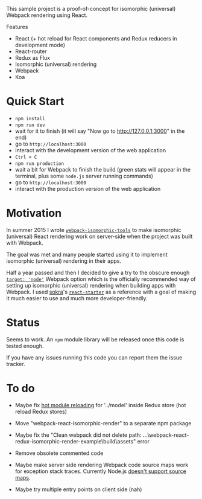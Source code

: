 This sample project is a proof-of-concept for isomorphic (universal) Webpack rendering using React.

Features

* React (+ hot reload for React components and Redux reducers in development mode)
* React-router
* Redux as Flux
* Isomorphic (universal) rendering
* Webpack
* Koa

Quick Start
===========

* `npm install`
* `npm run dev`
* wait for it to finish (it will say "Now go to http://127.0.0.1:3000" in the end)
* go to `http://localhost:3000`
* interact with the development version of the web application
* `Ctrl + C`
* `npm run production`
* wait a bit for Webpack to finish the build (green stats will appear in the terminal, plus some `node.js` server running commands)
* go to `http://localhost:3000`
* interact with the production version of the web application

Motivation
==========

In summer 2015 I wrote [`webpack-isomorphic-tools`](https://github.com/halt-hammerzeit/webpack-isomorphic-tools) to make isomorphic (universal) React rendering work on server-side when the project was built with Webpack.

The goal was met and many people started using it to implement isomorphic (universal) rendering in their apps.

Half a year passed and then I decided to give a try to the obscure enough [`target: 'node'`](https://github.com/webpack/react-starter) Webpack option which is the officially recommended way of setting up isomorphic (universal) rendering when building apps with Webpack. I used [sokra](https://github.com/sokra)'s [`react-starter`](https://github.com/webpack/react-starter) as a reference with a goal of making it much easier to use and much more developer-friendly.

Status
======

Seems to work. An `npm` module library will be released once this code is tested enough.

If you have any issues running this code you can report them the issue tracker.

To do
==========

 * Maybe fix [hot module reloading](https://webpack.github.io/docs/hot-module-replacement.html) for '../model' inside Redux store (hot reload Redux stores)

 * Move "webpack-react-isomorphic-render" to a separate npm package

 * Maybe fix the "Clean webpack did not delete path: ...\webpack-react-redux-isomorphic-render-example\build\assets" error

 * Remove obsolete commented code

 * Maybe make server side rendering Webpack code source maps work for exception stack traces. Currently Node.js [doesn't support source maps](https://github.com/nodejs/node-v0.x-archive/issues/3712).

 * Maybe try multiple entry points on client side (nah)